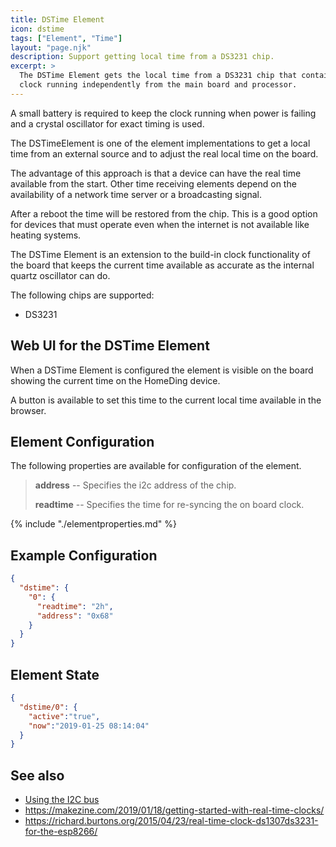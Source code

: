 ```yaml
---
title: DSTime Element
icon: dstime
tags: ["Element", "Time"]
layout: "page.njk"
description: Support getting local time from a DS3231 chip.
excerpt: >
  The DSTime Element gets the local time from a DS3231 chip that contains a high accurate
  clock running independently from the main board and processor.
---
```


A small battery is required to keep the clock running when power is failing and a crystal oscillator for exact timing is used.

The DSTimeElement is one of the element implementations to get a local time from an external source and to adjust the real local time on the board.

The advantage of this approach is that a device can have the real time available from the start. Other time receiving elements depend on the availability of a network time server or a broadcasting signal.

After a reboot the time will be restored from the chip. This is a good option for devices that must operate even when the internet is not available like heating systems.

The DSTime Element is an extension to the build-in clock functionality of the board that keeps the current time available as accurate as the internal quartz oscillator can do.

The following chips are supported:

* DS3231
<!-- * ??? -->

<!-- ??? only the time function, no alarms and memory -->


## Web UI for the DSTime Element

When a DSTime Element is configured the element is visible on the board showing the current time on the HomeDing device.

A button is available to set this time to the current local time available in the browser.


## Element Configuration

The following properties are available for configuration of the element.

<object data="/element.svg?dstime" type="image/svg+xml"></object>

> **address** -- Specifies the i2c address of the chip.
>
> **readtime** -- Specifies the time for re-syncing the on board clock.

{% include "./elementproperties.md" %}

## Example Configuration

``` json
{
  "dstime": {
    "0": {
      "readtime": "2h",
      "address": "0x68"
    }
  }
}
```


## Element State

``` json
{
  "dstime/0": {
    "active":"true",
    "now":"2019-01-25 08:14:04"
  }
}
```


## See also

* [Using the I2C bus](/dev/i2c.md)
* <https://makezine.com/2019/01/18/getting-started-with-real-time-clocks/>
* <https://richard.burtons.org/2015/04/23/real-time-clock-ds1307ds3231-for-the-esp8266/>
